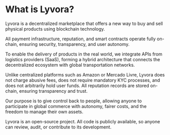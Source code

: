 # What is Lyvora?

Lyvora is a decentralized marketplace that offers a new way to buy and sell physical products using blockchain technology.

All payment infrastructure, reputation, and smart contracts operate fully on-chain, ensuring security, transparency, and user autonomy.

To enable the delivery of products in the real world, we integrate APIs from logistics providers (SaaS), forming a hybrid architecture that connects the decentralized ecosystem with global transportation networks.

Unlike centralized platforms such as Amazon or Mercado Livre, Lyvora does not charge abusive fees, does not require mandatory KYC processes, and does not arbitrarily hold user funds. All reputation records are stored on-chain, ensuring transparency and trust.

Our purpose is to give control back to people, allowing anyone to participate in global commerce with autonomy, fairer costs, and the freedom to manage their own assets.

Lyvora is an open-source project. All code is publicly available, so anyone can review, audit, or contribute to its development.
